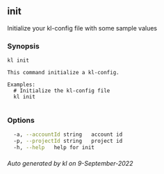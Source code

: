 ## init

Initialize your kl-config file with some sample values

### Synopsis

```
kl init

This command initialize a kl-config.

Examples:
  # Initialize the kl-config file
  kl init
	
```

### Options

```bash
  -a, --accountId string   account id
  -p, --projectId string   project id
  -h, --help   help for init
```



###### Auto generated by kl on 9-September-2022
